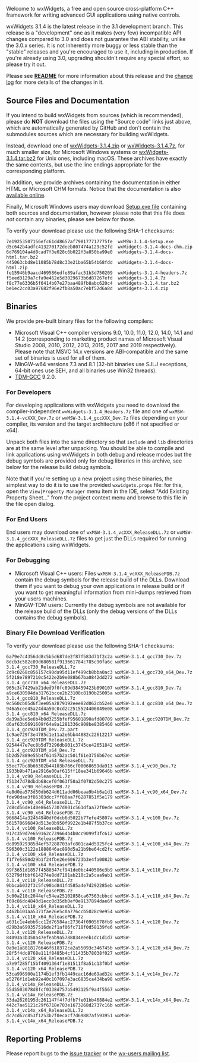Welcome to wxWidgets, a free and open source cross-platform C++ framework for writing advanced GUI applications using native controls.

wxWidgets 3.1.4 is the latest release in the 3.1 development branch. This release is a "development" one as it makes (very few) incompatible API changes compared to 3.0 and does not guarantee the ABI stability, unlike the 3.0.x series. It is not inherently more buggy or less stable than the "stable" releases and you're encouraged to use it, including in production. If you're already using 3.0, upgrading shouldn't require any special effort, so please try it out.

Please see [**README**](https://raw.githubusercontent.com/wxWidgets/wxWidgets/v3.1.4/docs/readme.txt) for more information about this release and the [change log](https://raw.githubusercontent.com/wxWidgets/wxWidgets/v3.1.4/docs/changes.txt) for more details of the changes in it.


## Source Files and Documentation

If you intend to build wxWidgets from sources (which is recommended), please do **NOT** download the files using the "Source code" links just above, which are automatically generated by GitHub and don't contain the submodules sources which are necessary for building wxWidgets.

Instead, download one of [wxWidgets-3.1.4.zip](https://github.com/wxWidgets/wxWidgets/releases/download/v3.1.4/wxWidgets-3.1.4.zip) or [wxWidgets-3.1.4.7z](https://github.com/wxWidgets/wxWidgets/releases/download/v3.1.4/wxWidgets-3.1.4.7z), for much smaller size, for Microsoft Windows systems or [wxWidgets-3.1.4.tar.bz2](https://github.com/wxWidgets/wxWidgets/releases/download/v3.1.4/wxWidgets-3.1.4.tar.bz2) for Unix ones, including macOS. These archives have exactly the same contents, but use the line endings appropriate for the corresponding platform.

In addition, we provide archives containing the documentation in either HTML or Microsoft CHM formats. Notice that the documentation is also [available online](https://docs.wxwidgets.org/3.1.4).

Finally, Microsoft Windows users may download [Setup.exe file](https://github.com/wxWidgets/wxWidgets/releases/download/v3.1.4/wxMSW-3.1.4-Setup.exe) containing both sources and documentation, however please note that this file does _not_ contain any binaries, please see below for those.

To verify your download please use the following SHA-1 checksums:

    7e19253507156efc61dd8657af798177717775fe  wxMSW-3.1.4-Setup.exe
    d5c642b4adfc413270172deeb807474a129c52fd  wxWidgets-3.1.4-docs-chm.zip
    6d769104a4d8cad7f3e028c6b022f3a850ba99e0  wxWidgets-3.1.4-docs-html.tar.bz2
    445063cbd8e11085b78d8c33e21ba65b54b68fdd  wxWidgets-3.1.4-docs-html.zip
    fe15946b9aacd469586edfe89afac51b3d750209  wxWidgets-3.1.4-headers.7z
    f5eed3129a7cfa9e462e5d3029673b6d87267efd  wxWidgets-3.1.4.7z
    f8c77e6336b5f6414b07e27baa489fb8abc620c4  wxWidgets-3.1.4.tar.bz2
    be1ec2cc03a97682f96e2fb8a50ac7ebf52d6a8d  wxWidgets-3.1.4.zip

## Binaries

We provide pre-built binary files for the following compilers:

* Microsoft Visual C++ compiler versions 9.0, 10.0, 11.0, 12.0, 14.0, 14.1 and 14.2 (corresponding to marketing product names of Microsoft Visual Studio 2008, 2010, 2012, 2013, 2015, 2017 and 2019 respectively). Please note that MSVC 14.x versions are ABI-compatible and the same set of binaries is used for all of them.
* MinGW-w64 versions 7.3 and 8.1 (32-bit binaries use SJLJ exceptions, 64-bit ones use SEH, and all binaries use Win32 threads).
* [TDM-GCC](https://jmeubank.github.io/tdm-gcc/) 9.2.0.

### For Developers

For developing applications with wxWidgets you need to download the compiler-independent `wxWidgets-3.1.4_Headers.7z` file and one of `wxMSW-3.1.4-vcXXX_Dev.7z` or `wxMSW-3.1.4_gccXXX_Dev.7z` files depending on your compiler, its version and the target architecture (x86 if not specified or x64).

Unpack both files into the same directory so that `include` and `lib` directories are at the same level after unpacking. You should be able to compile and link applications using wxWidgets in both debug and release modes but the debug symbols are provided only for debug libraries in this archive, see below for the release build debug symbols.

Note that if you're setting up a new project using these binaries, the simplest
way to do it is to use the provided `wxwidgets.props` file: for this, open the
`View|Property Manager` menu item in the IDE, select "Add Existing Property
Sheet..." from the project context menu and browse to this file in the file
open dialog.

### For End Users

End users may download one of `wxMSW-3.1.4_vcXXX_ReleaseDLL.7z` or `wxMSW-3.1.4_gccXXX_ReleaseDLL.7z` files to get just the DLLs required for running the applications using wxWidgets.

### For Debugging

* Microsoft Visual C++ users: Files `wxMSW-3.1.4_vcXXX_ReleasePDB.7z` contain the debug symbols for the release build of the DLLs. Download them if you want to debug your own applications in release build or if you want to get meaningful information from mini-dumps retrieved from your users machines.
* MinGW-TDM users: Currently the debug symbols are not available for the release build of the DLLs (only the debug versions of the DLLs contains the debug symbols).

### Binary File Download Verification

To verify your download please use the following SHA-1 checksums:

    6a79e7c4356dd8c5b5d687de2f87f583d71f2c2a wxMSW-3.1.4_gcc730_Dev.7z
    8dcb3c582c09d680581f913661784c785c90fa6c wxMSW-3.1.4_gcc730_ReleaseDLL.7z
    2d9c0268c856157c90da95d11ef499cb8bba0ac3 wxMSW-3.1.4_gcc730_x64_Dev.7z
    5f218e7897210c5422e2b9e088b67ba0842dd272 wxMSW-3.1.4_gcc730_x64_ReleaseDLL.7z
    965c3c7429ab21ded9f0fc89d38459423b890107 wxMSW-3.1.4_gcc810_Dev.7z
    a9ce630504da31761bcce2b23108c8190b25005a wxMSW-3.1.4_gcc810_ReleaseDLL.7z
    9c560cb05d6f3ee05a2879192eee82d062cb52e0 wxMSW-3.1.4_gcc810_x64_Dev.7z
    946a5cee45a24d4a50c0cd2c2515524406049e08 wxMSW-3.1.4_gcc810_x64_ReleaseDLL.7z
    da39a3ee5e6b4b0d3255bfef95601890afd80709 wxMSW-3.1.4_gcc920TDM_Dev.7z
    d6af63b5691609f64e8a1281336c908be8385460 wxMSW-3.1.4_gcc920TDM_Dev.7z.part
    1c9ae729f3e4785c1e11a2e6bb44882c22612217 wxMSW-3.1.4_gcc920TDM_ReleaseDLL.7z
    9254447e7ec8b5d73296db901c3745ce42651842 wxMSW-3.1.4_gcc920TDM_x64_Dev.7z
    5b2d57889e55b4f61457b2ac501f61e3756b67ec wxMSW-3.1.4_gcc920TDM_x64_ReleaseDLL.7z
    55ec77bc8b66302b44103b766cf00068659da913 wxMSW-3.1.4_vc90_Dev.7z
    1933b9b471ae2916e00af615ff18ee341b69646b wxMSW-3.1.4_vc90_ReleaseDLL.7z
    f51347d78dbdb68cef0f063f50a2f0782d50c275 wxMSW-3.1.4_vc90_ReleasePDB.7z
    4e8d0ea573d50db624d611add06beaa9b4b6a1d1 wxMSW-3.1.4_vc90_x64_Dev.7z
    fde90dae3f86303dcc7ff80aa7f6287851f5e179 wxMSW-3.1.4_vc90_x64_ReleaseDLL.7z
    7d8cd56de140e86457307d801c561dfaa72f0ede wxMSW-3.1.4_vc90_x64_ReleasePDB.7z
    9668414a32464940df0dcb6d5022b77efe45807a wxMSW-3.1.4_vc100_Dev.7z
    561570696849d513e0b950f9922e1b487f5b37ce wxMSW-3.1.4_vc100_ReleaseDLL.7z
    917c359d7e659162c739664b4b0cc9099f3fc612 wxMSW-3.1.4_vc100_ReleasePDB.7z
    dc895929385d4ef57288703afc801ca4d5925fc4 wxMSW-3.1.4_vc100_x64_Dev.7z
    596300c3122e1888646ac890d5a21b9be64cd2fc wxMSW-3.1.4_vc100_x64_ReleaseDLL.7z
    f1f7e5850d29b1f24fbe26e606723b3e4fa0082b wxMSW-3.1.4_vc100_x64_ReleasePDB.7z
    99f3651d1857f4580347cf941de0bc440586e3b9 wxMSW-3.1.4_vc110_Dev.7z
    63279dfbbf614274e8dd7101ab210c2a5caa9ab1 wxMSW-3.1.4_vc110_ReleaseDLL.7z
    9bbcab032f3c5fc90bd841f4585a4e7d292285eb wxMSW-3.1.4_vc110_ReleasePDB.7z
    3c00a218c2044efc54ea25102858ca67563cbbcd wxMSW-3.1.4_vc110_x64_Dev.7z
    f69c86dc4840d1ecc0d35db0ef0e9137894dae6f wxMSW-3.1.4_vc110_x64_ReleaseDLL.7z
    4462b101aa5371fae26e5c0a776ccb5028c9e954 wxMSW-3.1.4_vc110_x64_ReleasePDB.7z
    a631c1e4ebb6cc12d76584ac27364f0905678fb9 wxMSW-3.1.4_vc120_Dev.7z
    d29b3a699357516de2f1af06fc718f0d58139fe6 wxMSW-3.1.4_vc120_ReleaseDLL.7z
    84093a3b358a47efeab9a5788834eeeb1dc1d1d7 wxMSW-3.1.4_vc120_ReleasePDB.7z
    0a9e1a8818176646f618372ca2a55093c346745b wxMSW-3.1.4_vc120_x64_Dev.7z
    28f5f4dc8768e111f8485b4cf11435b78038f027 wxMSW-3.1.4_vc120_x64_ReleaseDLL.7z
    a7e9f285f15bf4091364f1e81511f8a51c13f0bf wxMSW-3.1.4_vc120_x64_ReleasePDB.7z
    53ca996900a1174b1ef3fb1449cac16de69ad32e wxMSW-3.1.4_vc14x_Dev.7z
    e5276f1d1eb92e40c107097e3ac6835ca434ba98 wxMSW-3.1.4_vc14x_ReleaseDLL.7z
    55d5503078d8fcf0338d757b5493125f9a4f5567 wxMSW-3.1.4_vc14x_ReleasePDB.7z
    33da2620195dc261147f4f7dfb7fe01bb46884e2 wxMSW-3.1.4_vc14x_x64_Dev.7z
    442c7ae5121c29f6718e703e1673268d2737c16b wxMSW-3.1.4_vc14x_x64_ReleaseDLL.7z
    dc7cd62c853f1253b7f0ecacf7d69887af593951 wxMSW-3.1.4_vc14x_x64_ReleasePDB.7z


## Reporting Problems

Please report bugs to the [issue tracker](https://trac.wxwidgets.org/newticket) or the [wx-users mailing list](http://groups.google.com/group/wx-users).

